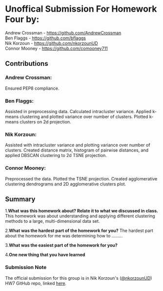 # Unoffical Submission For Homework Four by:
Andrew Crossman -  https://github.com/AndrewCrossman <br />
Ben Flaggs - https://github.com/bflaggs <br />
Nik Korzoun - https://github.com/nkorzounUD <br />
Connor Mooney - https://github.com/comooney711 <br />

## Contributions
### Andrew Crossman:

Ensured PEP8 compliance.

### Ben Flaggs:
Assisted in preprocessing data. Calculated intracluster variance. Applied k-means clustering and plotted variance over number of clusters. Plotted k-means clusters on 2d projection.

### Nik Korzoun:

Assisted with intracluster variance and plotting variance over number of clusters. Created distance matrix, histogram of pairwise distances, and applied DBSCAN clustering to 2d TSNE projection.

### Connor Mooney:
Preprocessed the data. Plotted the TSNE projection. Created agglomerative clustering dendrograms and 2D agglomerative clusters plot.


## Summary
1.**What was this homework about? Relate it to what we discussed in class.**
This homework was about understanding and applying different clustering methods to a large, multi-dimensional data set. 


2.**What was the hardest part of the homework for you?**
The hardest part about the homework for me was determining how to .........


3.**What was the easiest part of the homework for you?**


  
4.**One new thing that you have learned**



### Submission Note
The official submission for this group is in Nik Korzoun's ([@nkorzounUD](https://github.com/nkorzounUD)) HW7 GitHub repo, linked [here](https://github.com/nkorzounUD/DSPS_NKorzoun/tree/main/HW7).
